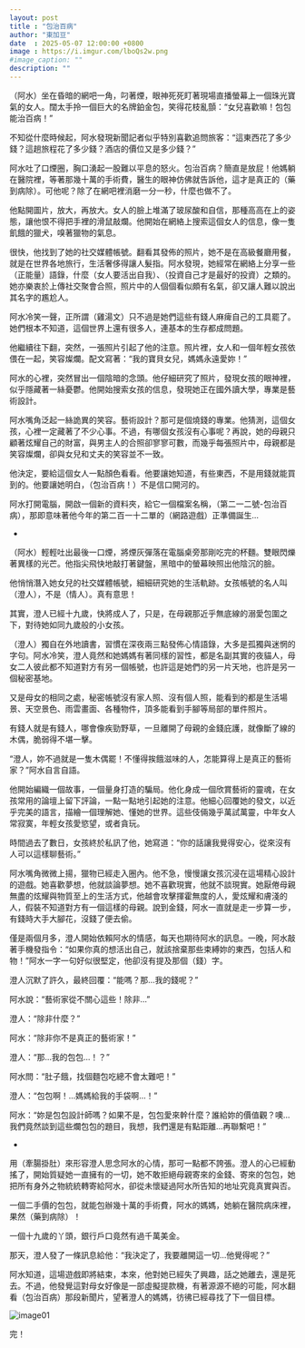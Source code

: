 ```yaml
---
layout: post
title : "包治百病"
author: "東加豆"
date  : 2025-05-07 12:00:00 +0800
image : https://i.imgur.com/lboQs2w.png
#image_caption: ""
description: ""
---
```


（阿水）坐在昏暗的網吧一角，叼著煙，眼神死死盯著現場直播螢幕上一個珠光寶氣的女人。闊太手拎一個巨大的名牌鉑金包，笑得花枝亂顫：“女兒喜歡嘛！包包能治百病！”

<!--more-->

不知從什麼時候起，阿水發現新聞記者似乎特別喜歡追問旅客：“這東西花了多少錢？這趟旅程花了多少錢？酒店的價位又是多少錢？”

阿水吐了口煙圈，胸口湧起一股難以平息的怒火。包治百病？簡直是放屁！他媽躺在醫院裡，等著那幾十萬的手術費，醫生的眼神仿佛就告訴他，這才是真正的（藥到病除）。可他呢？除了在網吧裡消磨一分一秒，什麼也做不了。

他點開圖片，放大，再放大。女人的臉上堆滿了玻尿酸和自信，那種高高在上的姿態，讓他恨不得把手裡的滑鼠敲爛。他開始在網絡上搜索這個女人的信息，像一隻飢餓的獵犬，嗅著獵物的氣息。

很快，他找到了她的社交媒體帳號。翻看其發佈的照片，她不是在高級餐廳用餐，就是在世界各地旅行，生活奢侈得讓人髮指。阿水發現，她經常在網絡上分享一些（正能量）語錄，什麼（女人要活出自我）、（投資自己才是最好的投資）之類的。她亦樂衷於上傳社交聚會合照，照片中的人個個看似頗有名氣，卻又讓人難以說出其名字的尷尬人。

阿水冷笑一聲，正所謂（雞湯文）只不過是她們這些有錢人麻痺自己的工具罷了。她們根本不知道，這個世界上還有很多人，連基本的生存都成問題。

他繼續往下翻，突然，一張照片引起了他的注意。照片裡，女人和一個年輕女孩依偎在一起，笑容燦爛。配文寫著：“我的寶貝女兒，媽媽永遠愛妳！”

阿水的心裡，突然冒出一個陰暗的念頭。他仔細研究了照片，發現女孩的眼神裡，似乎隱藏著一絲憂鬱。他開始搜索女孩的信息，發現她正在國外讀大學，專業是藝術設計。

阿水嘴角泛起一絲詭異的笑容。藝術設計？那可是個燒錢的專業。他猜測，這個女孩，心裡一定藏著了不少心事。不過，有哪個女孩沒有心事呢？再說，她的母親只顧著炫耀自己的財富，與男主人的合照卻寥寥可數，而幾乎每張照片中，母親都是笑容燦爛，卻與女兒和丈夫的笑容並不一致。

他決定，要給這個女人一點顏色看看。他要讓她知道，有些東西，不是用錢就能買到的。他要讓她明白，（包治百病！）不是信口開河的。

阿水打開電腦，開啟一個新的資料夾，給它一個檔案名稱，（第二一二號-包治百病），那即意味著他今年的第二百一十二單的（網路遊戲）正準備誕生...

-

（阿水）輕輕吐出最後一口煙，將煙灰彈落在電腦桌旁那剛吃完的杯麵。雙眼閃爍著異樣的光芒。他指尖飛快地敲打著鍵盤，黑暗中的螢幕映照出他陰沉的臉。

他悄悄潛入她女兒的社交媒體帳號，細細研究她的生活軌跡。女孩帳號的名人叫（澄人），不是（情人）。真有意思！

其實，澄人已經十九歲，快將成人了，只是，在母親那近乎無底線的溺愛包圍之下，對待她如同九歲般的小女孩。

（澄人）獨自在外地讀書，習慣在深夜兩三點發佈心情語錄，大多是孤獨與迷惘的字句。阿水冷笑，澄人竟然和她媽媽有著同樣的習性，都是名副其實的夜貓人，母女二人彼此都不知道對方有另一個帳號，也許這是她們的另一片天地，也許是另一個秘密基地。

又是母女的相同之處，秘密帳號沒有家人照、沒有個人照，能看到的都是生活場景、天空景色、雨雲畫面、各種物件，頂多能看到手腳等局部的單件照片。

有錢人就是有錢人，哪會像疾勁野草，一旦離開了母親的金錢庇護，就像斷了線的木偶，脆弱得不堪一擊。

“澄人，妳不過就是一隻木偶罷！不懂得挨餓滋味的人，怎能算得上是真正的藝術家？”阿水自言自語。

他開始編織一個故事，一個量身打造的騙局。他化身成一個欣賞藝術的靈魂，在女孩常用的論壇上留下評論，一點一點地引起她的注意。他細心回覆她的發文，以近乎完美的語言，描繪一個理解她、懂她的世界。這些伎倆幾乎萬試萬靈，中年女人常寂寞，年輕女孩愛慾望，或者貪玩。

時間過去了數日，女孩終於私訊了他，她寫道：“你的話讓我覺得安心，從來沒有人可以這樣聊藝術。”

阿水嘴角微微上揚，獵物已經走入圈內。他不急，慢慢讓女孩沉浸在這場精心設計的遊戲。她喜歡夢想，他就談論夢想。她不喜歡現實，他就不談現實。她厭倦母親無盡的炫耀與物質至上的生活方式，他越會攻擊揮霍無度的人，愛炫耀和膚淺的人，假裝不知道對方有一個這樣的母親。說到金錢，阿水一直就是走一步算一步，有錢時大手大腳花，沒錢了便去偷。

僅是兩個月多，澄人開始依賴阿水的情感，每天也期待阿水的訊息。一晚，阿水敲著手機發指令：“如果你真的想活出自己，就該捨棄那些束縛妳的東西，包括人和物！”阿水一字一句好似很堅定，他卻沒有提及那個（錢）字。

澄人沉默了許久，最終回覆：“能嗎？那...我的錢呢？”

阿水說：“藝術家從不關心這些！除非...”

澄人：“除非什麼？”

阿水：“除非你不是真正的藝術家！”

澄人：“那...我的包包...！？”

阿水問：“肚子餓，找個麵包吃總不會太難吧！”

澄人：“包包啊！...媽媽給我的手袋啊...！”

阿水：“妳是包包設計師嗎？如果不是，包包愛來幹什麼？誰給妳的價值觀？噢...我們竟然談到這些爛包包的題目，我想，我們還是有點距離...再聯繫吧！”

-

用（牽腸掛肚）來形容澄人思念阿水的心情，那可一點都不誇張。澄人的心已經動搖了，開始質疑她一直擁有的一切，她不敢拒絕母親寄來的金錢、寄來的包包，她把所有身外之物統統轉寄給阿水，卻從未懷疑過阿水所告知的地址究竟真實與否。

一個二手價的包包，就能包辦幾十萬的手術費，阿水的媽媽，她躺在醫院病床裡，果然（藥到病除）！

一個十九歲的丫頭，銀行戶口竟然有過千萬美金。

那天，澄人發了一條訊息給他：“我決定了，我要離開這一切...他覺得呢？”

阿水知道，這場遊戲即將結束，本來，他對她已經失了興趣，話之她離去，還是死去。不過，他發覺這對母女好像是一部虛擬提款機，有著源源不絕的可能，阿水翻看（包治百病）那段新聞片，望著澄人的媽媽，彷彿已經尋找了下一個目標。

![image01](https://i.imgur.com/UwSxYux.png)

完！

<!--END-->